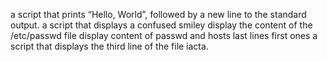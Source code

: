 a script that prints “Hello, World”, followed by a new line to the standard output.
a script that displays a confused smiley
display the content of the /etc/passwd file
display content of passwd and hosts
last lines
first ones
a script that displays the third line of the file iacta.

